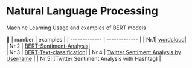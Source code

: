 

# Natural Language Processing
Machine Learning
Usage and examples of BERT models

🚧 
| number  | examples | 
| ------------- | ------------- |
| Nr.1| [wordcloud](https://github.com/alperbayram/Turkish-NLP-examples/blob/main/wordcloud.ipynb)|  
| Nr.2 | [BERT-Sentiment-Analysis](https://github.com/alperbayram/Turkish-NLP-examples/blob/main/BERT_Sentiment_Analysis.ipynb)|  
| Nr.3 | [BERT-Text-classification](https://github.com/alperbayram/Turkish-NLP-examples/blob/main/BERT_Text_classification.ipynb)| 
| Nr.4 | [Twitter Sentiment Analysis by Username](https://github.com/alperbayram/Turkish-NLP-examples/blob/main/BERT_Sentiment_Analysis.ipynb) | 
| Nr.5| [Twitter Sentiment Analysis with Hashtag] |  
